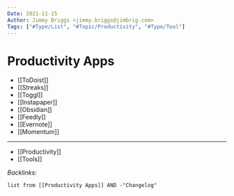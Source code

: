 ```yaml
---
Date: 2021-11-15
Author: Jimmy Briggs <jimmy.briggs@jimbrig.com>
Tags: ["#Type/List", "#Topic/Productivity", "#Type/Tool"]
---
```


# Productivity Apps

- [[ToDoist]]
- [[Streaks]]
- [[Toggl]]
- [[Instapaper]]
- [[Obsidian]]
- [[Feedly]]
- [[Evernote]]
- [[Momentum]]


***

- [[Productivity]]
- [[Tools]]

*Backlinks:*

```dataview
list from [[Productivity Apps]] AND -"Changelog"
```